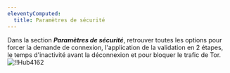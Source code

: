 ```yaml
---
eleventyComputed:
  title: Paramètres de sécurité
---
```

Dans la section ***Paramètres de sécurité***, retrouver toutes les options pour forcer la demande de connexion, l'application de la validation en 2 étapes, le temps d'inactivité avant la déconnexion et pour bloquer le trafic de Tor.
![!!Hub4162](https://cdnweb.devolutions.net/docs/fr/hub/Hub4162.png)

